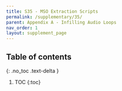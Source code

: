 ```yaml
---
title: S35 - MSO Extraction Scripts
permalink: /supplementary/35/
parent: Appendix A - Infilling Audio Loops
nav_order: 1
layout: supplement_page
---
```


## Table of contents
{: .no_toc .text-delta }

1. TOC
{:toc}